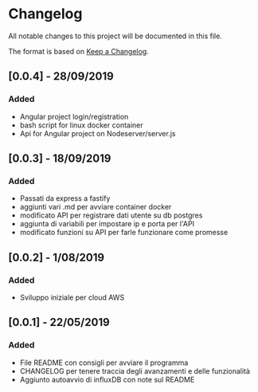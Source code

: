 # Changelog
All notable changes to this project will be documented in this file.

The format is based on [Keep a Changelog](https://keepachangelog.com/en/1.0.0/).

## [0.0.4] - 28/09/2019
### Added
- Angular project login/registration 
- bash script for linux docker container
- Api for Angular project on Nodeserver/server.js


## [0.0.3] - 18/09/2019
### Added
- Passati da express a fastify 
- aggiunti vari .md per avviare container docker
- modificato API per registrare dati utente su db postgres
- aggiunta di variabili per impostare ip e porta per l'API
- modificato funzioni su API per farle funzionare come promesse 


## [0.0.2] - 1/08/2019
### Added
- Sviluppo iniziale per cloud AWS

## [0.0.1] - 22/05/2019
### Added
- File README con consigli per avviare il programma
- CHANGELOG per tenere traccia degli avanzamenti e delle funzionalità
- Aggiunto autoavvio di influxDB con note sul README



